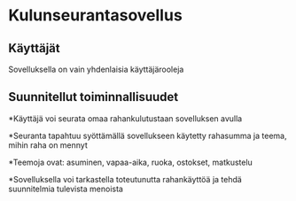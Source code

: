 <h1> Kulunseurantasovellus </h1>

<h2> Käyttäjät </h2>
Sovelluksella on vain yhdenlaisia käyttäjärooleja

<h2> Suunnitellut toiminnallisuudet</h2>

*Käyttäjä voi seurata omaa rahankulutustaan sovelluksen avulla

*Seuranta tapahtuu syöttämällä sovellukseen käytetty rahasumma ja teema, mihin raha on mennyt

*Teemoja ovat: asuminen, vapaa-aika, ruoka, ostokset, matkustelu

*Sovelluksella voi tarkastella toteutunutta rahankäyttöä ja tehdä suunnitelmia tulevista menoista

